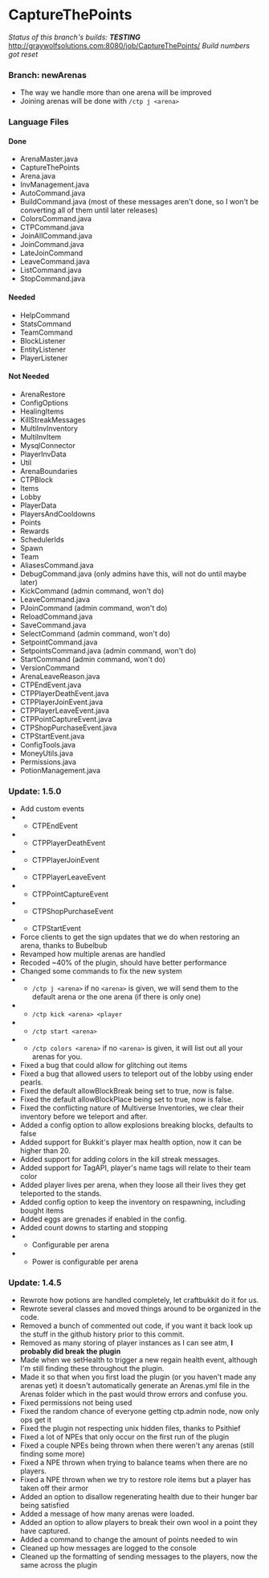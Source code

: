 CaptureThePoints
==========

_Status of this branch's builds: **TESTING**_ http://graywolfsolutions.com:8080/job/CaptureThePoints/
_Build numbers got reset_

### Branch: newArenas ###
* The way we handle more than one arena will be improved
* Joining arenas will be done with `/ctp j <arena>`

### Language Files ###
#### Done ####
* ArenaMaster.java
* CaptureThePoints
* Arena.java
* InvManagement.java
* AutoCommand.java
* BuildCommand.java (most of these messages aren't done, so I won't be converting all of them until later releases)
* ColorsCommand.java
* CTPCommand.java
* JoinAllCommand.java
* JoinCommand.java
* LateJoinCommand
* LeaveCommand.java
* ListCommand.java
* StopCommand.java

#### Needed ####
* HelpCommand
* StatsCommand
* TeamCommand
* BlockListener
* EntityListener
* PlayerListener

#### Not Needed ####
* ArenaRestore
* ConfigOptions
* HealingItems
* KillStreakMessages
* MultiInvInventory
* MultiInvItem
* MysqlConnector
* PlayerInvData
* Util
* ArenaBoundaries
* CTPBlock
* Items
* Lobby
* PlayerData
* PlayersAndCooldowns
* Points
* Rewards
* SchedulerIds
* Spawn
* Team
* AliasesCommand.java
* DebugCommand.java (only admins have this, will not do until maybe later)
* KickCommand (admin command, won't do)
* LeaveCommand.java
* PJoinCommand (admin command, won't do)
* ReloadCommand.java
* SaveCommand.java
* SelectCommand (admin command, won't do)
* SetpointCommand.java
* SetpointsCommand.java (admin command, won't do)
* StartCommand (admin command, won't do)
* VersionCommand
* ArenaLeaveReason.java
* CTPEndEvent.java
* CTPPlayerDeathEvent.java
* CTPPlayerJoinEvent.java
* CTPPlayerLeaveEvent.java
* CTPPointCaptureEvent.java
* CTPShopPurchaseEvent.java
* CTPStartEvent.java
* ConfigTools.java
* MoneyUtils.java
* Permissions.java
* PotionManagement.java

### Update: 1.5.0 ###
* Add custom events
* - CTPEndEvent
* - CTPPlayerDeathEvent
* - CTPPlayerJoinEvent
* - CTPPlayerLeaveEvent
* - CTPPointCaptureEvent
* - CTPShopPurchaseEvent
* - CTPStartEvent
* Force clients to get the sign updates that we do when restoring an arena, thanks to Bubelbub
* Revamped how multiple arenas are handled
* Recoded ~40% of the plugin, should have better performance
* Changed some commands to fix the new system
* - `/ctp j <arena>` if no `<arena>` is given, we will send them to the default arena or the one arena (if there is only one)
* - `/ctp kick <arena> <player`
* - `/ctp start <arena>`
* - `/ctp colors <arena>` if no `<arena>` is given, it will list out all your arenas for you.
* Fixed a bug that could allow for glitching out items
* Fixed a bug that allowed users to teleport out of the lobby using ender pearls.
* Fixed the default allowBlockBreak being set to true, now is false.
* Fixed the default allowBlockPlace being set to true, now is false.
* Fixed the conflicting nature of Multiverse Inventories, we clear their inventory before we teleport and after.
* Added a config option to allow explosions breaking blocks, defaults to false
* Added support for Bukkit's player max health option, now it can be higher than 20.
* Added support for adding colors in the kill streak messages.
* Added support for TagAPI, player's name tags will relate to their team color
* Added player lives per arena, when they loose all their lives they get teleported to the stands.
* Added config option to keep the inventory on respawning, including bought items
* Added eggs are grenades if enabled in the config.
* Added count downs to starting and stopping
* - Configurable per arena
* - Power is configurable per arena


### Update: 1.4.5 ###
* Rewrote how potions are handled completely, let craftbukkit do it for us.
* Rewrote several classes and moved things around to be organized in the code.
* Removed a bunch of commented out code, if you want it back look up the stuff in the github history prior to this commit.
* Removed as many storing of player instances as I can see atm, __I probably did break the plugin__
* Made when we setHealth to trigger a new regain health event, although I'm still finding these throughout the plugin.
* Made it so that when you first load the plugin (or you haven't made any arenas yet) it doesn't automatically generate an Arenas.yml file in the Arenas folder which in the past would throw errors and confuse you.
* Fixed permissions not being used
* Fixed the random chance of everyone getting ctp.admin node, now only ops get it
* Fixed the plugin not respecting unix hidden files, thanks to Psithief
* Fixed a lot of NPEs that only occur on the first run of the plugin
* Fixed a couple NPEs being thrown when there weren't any arenas (still finding some more)
* Fixed a NPE thrown when trying to balance teams when there are no players.
* Fixed a NPE thrown when we try to restore role items but a player has taken off their armor
* Added an option to disallow regenerating health due to their hunger bar being satisfied
* Added a message of how many arenas were loaded.
* Added an option to allow players to break their own wool in a point they have captured.
* Added a command to change the amount of points needed to win
* Cleaned up how messages are logged to the console
* Cleaned up the formatting of sending messages to the players, now the same across the plugin